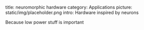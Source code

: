 title: neuromorphic hardware
category: Applications
picture: static/img/placeholder.png
intro: Hardware inspired by neurons

Because low power stuff is important